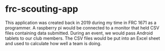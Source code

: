 # frc-scouting-app

This application was created back in 2019 during my time in FRC 1671 as a programmer.
A raspberry pi would be connected to a monitor that held CSV files containing data submitted. During an event, we would pass Android tablets to our club members. 
The CSV files would be put into an Excel sheet and used to calculate how well a team is doing.

